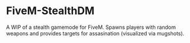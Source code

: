 # FiveM-StealthDM
A WIP of a stealth gamemode for FiveM. Spawns players with random weapons and provides targets for assasination (visualized via mugshots).
